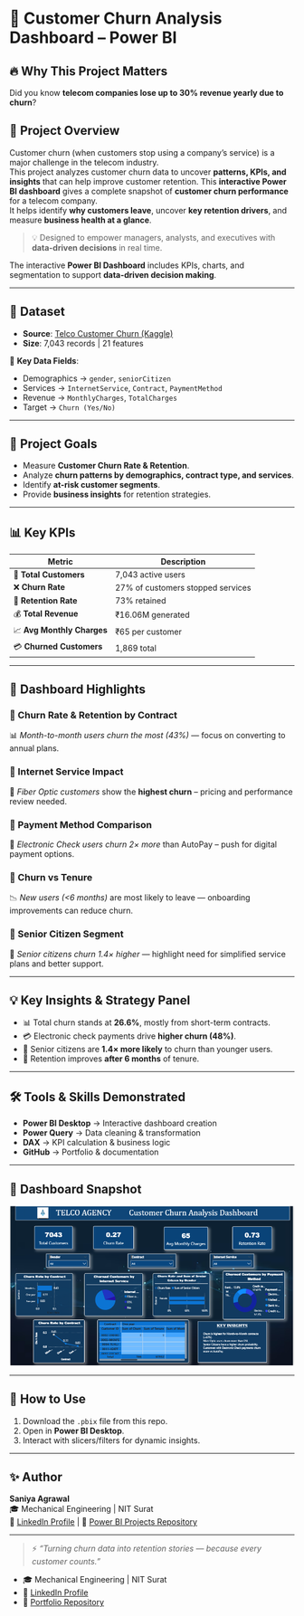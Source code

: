 # 🌟 Customer Churn Analysis Dashboard – Power BI

## 🔥 Why This Project Matters
Did you know **telecom companies lose up to 30% revenue yearly due to churn**?

## 📌 Project Overview
Customer churn (when customers stop using a company’s service) is a major challenge in the telecom industry.  
This project analyzes customer churn data to uncover **patterns, KPIs, and insights** that can help improve customer retention.
This **interactive Power BI dashboard** gives a complete snapshot of **customer churn performance** for a telecom company.  
It helps identify **why customers leave**, uncover **key retention drivers**, and measure **business health at a glance**.  

> 💡 Designed to empower managers, analysts, and executives with **data-driven decisions** in real time.


The interactive **Power BI Dashboard** includes KPIs, charts, and segmentation to support **data-driven decision making**.

---

## 📂 Dataset
- **Source**: [Telco Customer Churn (Kaggle)](https://www.kaggle.com/datasets/blastchar/telco-customer-churn)  
- **Size**: 7,043 records | 21 features
  
🔑 **Key Data Fields**:
- Demographics → `gender`, `seniorCitizen`
- Services → `InternetService`, `Contract`, `PaymentMethod`
- Revenue → `MonthlyCharges`, `TotalCharges`
- Target → `Churn (Yes/No)`
---

## 🎯 Project Goals
- Measure **Customer Churn Rate & Retention**.  
- Analyze **churn patterns by demographics, contract type, and services**.  
- Identify **at-risk customer segments**.  
- Provide **business insights** for retention strategies.  

---

## 📊 Key KPIs
| Metric | Description |
|--------|--------------|
| 👥 **Total Customers** | 7,043 active users |
| ❌ **Churn Rate** | 27% of customers stopped services |
| 🔁 **Retention Rate** | 73% retained |
| 💰 **Total Revenue** | ₹16.06M generated |
| 📈 **Avg Monthly Charges** | ₹65 per customer |
| 💳 **Churned Customers** | 1,869 total |

---

## 🚀 Dashboard Highlights

### 🔹 Churn Rate & Retention by Contract  
📊 *Month-to-month users churn the most (43%)* — focus on converting to annual plans.  

### 🔹 Internet Service Impact  
🥇 *Fiber Optic customers* show the **highest churn** – pricing and performance review needed.  

### 🔹 Payment Method Comparison  
💸 *Electronic Check users churn 2× more* than AutoPay – push for digital payment options.  

### 🔹 Churn vs Tenure  
📉 *New users (<6 months)* are most likely to leave — onboarding improvements can reduce churn.  

### 🔹 Senior Citizen Segment  
🧓 *Senior citizens churn 1.4× higher* — highlight need for simplified service plans and better support.

---


## 💡 Key Insights & Strategy Panel  
- 📊 Total churn stands at **26.6%**, mostly from short-term contracts.  
- 💳 Electronic check payments drive **higher churn (48%)**.  
- 🧓 Senior citizens are **1.4× more likely** to churn than younger users.  
- 🚀 Retention improves **after 6 months** of tenure.  

---

## 🛠 Tools & Skills Demonstrated
- **Power BI Desktop** → Interactive dashboard creation
- **Power Query** → Data cleaning & transformation
- **DAX** → KPI calculation & business logic
- **GitHub** → Portfolio & documentation


---

## 📸 Dashboard Snapshot
![image alt](https://github.com/SaniyaAg/PowerBI---Portfolio/blob/9e1ccd685aa954beb094f68227d8ccc5a2a8f407/churn_analysis.png)

---

## 📌 How to Use
1. Download the `.pbix` file from this repo.  
2. Open in **Power BI Desktop**.  
3. Interact with slicers/filters for dynamic insights.  

---

## ✨ Author
**Saniya Agrawal**  
🎓 Mechanical Engineering | NIT Surat  
🔗 [LinkedIn Profile]() | 📂 [Power BI Projects Repository](your-github-link)

---

> ⚡ *“Turning churn data into retention stories — because every customer counts.”*
- 🎓 Mechanical Engineering | NIT Surat  
- 🔗 [LinkedIn Profile]()  
- 📂 [Portfolio Repository](your-github-link)
